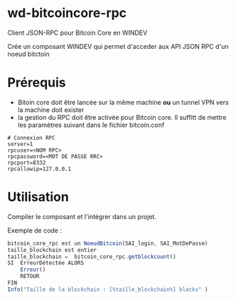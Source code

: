 # wd-bitcoincore-rpc
Client JSON-RPC pour Bitcoin Core en WINDEV

Crée un composant WINDEV qui permet d'acceder aux API JSON RPC d'un noeud bitctoin


# Prérequis

- Bitoin core doit être lancée sur la même machine **ou** un tunnel VPN vers la machine doit exister
- la gestion du RPC doit être activée pour Bitcoin core. Il suffitt de mettre les paramètres suivant dans le fichier bitcoin.conf 
```
# Connexion RPC
server=1
rpcuser=<NOM RPC>
rpcpassword=<MOT DE PASSE RRC>
rpcport=8332
rpcallowip=127.0.0.1
```


# Utilisation

Compiler le composant et l'intégrer dans un projet.

Exemple de code :
```javascript
bitcoin_core_rpc est un NoeudBitcoin(SAI_login, SAI_MotDePasse)
taille_blockchain est entier
taille_blockchain =  bitcoin_core_rpc.getblockcount() 
SI  ErreurDétectée ALORS
	Erreur()
	RETOUR
FIN
Info("Taille de la blockchain : [%taille_blockchain%] blocks" )
```
